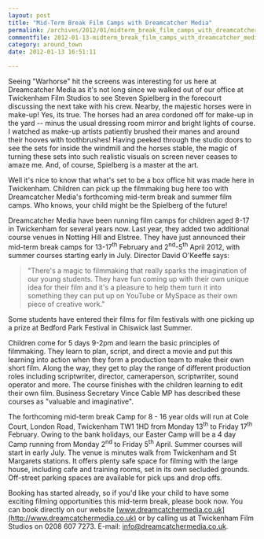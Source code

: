 ```yaml
---
layout: post
title: "Mid-Term Break Film Camps with Dreamcatcher Media"
permalink: /archives/2012/01/midterm_break_film_camps_with_dreamcatcher_media.html
commentfile: 2012-01-13-midterm_break_film_camps_with_dreamcatcher_media
category: around_town
date: 2012-01-13 16:51:11

---
```


Seeing "Warhorse" hit the screens was interesting for us here at Dreamcatcher Media as it's not long since we walked out of our office at Twickenham Film Studios to see Steven Spielberg in the forecourt discussing the next take with his crew. Nearby, the majestic horses were in make-up! Yes, its true. The horses had an area cordoned off for make-up in the yard -- minus the usual dressing room mirror and bright lights of course. I watched as make-up artists patiently brushed their manes and around their hooves with toothbrushes! Having peeked through the studio doors to see the sets for inside the windmill and the horses stable, the magic of turning these sets into such realistic visuals on screen never ceases to amaze me. And, of course, Spielberg is a master at the art.

Well it's nice to know that what's set to be a box office hit was made here in Twickenham. Children can pick up the filmmaking bug here too with Dreamcatcher Media's forthcoming mid-term break and summer film camps. Who knows, your child might be the Spielberg of the future!

Dreamcatcher Media have been running film camps for children aged 8-17 in Twickenham for several years now. Last year, they added two additional course venues in Notting Hill and Elstree. They have just announced their mid-term break camps for 13-17<sup>th</sup> February and 2<sup>nd</sup>-5<sup>th</sup> April 2012, with summer courses starting early in July. Director David O'Keeffe says:

> "There's a magic to filmmaking that really sparks the imagination of our young students. They have fun coming up with their own unique idea for their film and it's a pleasure to help them turn it into something they can put up on YouTube or MySpace as their own piece of creative work."

Some students have entered their films for film festivals with one picking up a prize at Bedford Park Festival in Chiswick last Summer.

Children come for 5 days 9-2pm and learn the basic principles of filmmaking. They learn to plan, script, and direct a movie and put this learning into action when they form a production team to make their own short film. Along the way, they get to play the range of different production roles including scriptwriter, director, cameraperson, scriptwriter, sound operator and more. The course finishes with the children learning to edit their own film. Business Secretary Vince Cable MP has described these courses as "valuable and imaginative".

The forthcoming mid-term break Camp for 8 - 16 year olds will run at Cole Court, London Road, Twickenham TW1 1HD from Monday 13<sup>th</sup> to Friday 17<sup>th</sup> February. Owing to the bank holidays, our Easter Camp will be a 4 day Camp running from Monday 2<sup>nd</sup> to Friday 5<sup>th</sup> April. Summer courses will start in early July. The venue is minutes walk from Twickenham and St Margarets stations. It offers plenty safe space for filming with the large house, including cafe and training rooms, set in its own secluded grounds. Off-street parking spaces are available for pick ups and drop offs.

Booking has started already, so if you'd like your child to have some exciting filming opportunities this mid-term break, please book now. You can book directly on our website [www.dreamcatchermedia.co.uk](http://www.dreamcatchermedia.co.uk) or by calling us at Twickenham Film Studios on 0208 607 7273. E-mail: <info@dreamcatchermedia.co.uk>.
